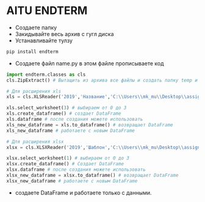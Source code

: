 # AITU ENDTERM

- Создаете папку
- Закидывайте весь архив с гугл диска
- Устанавливайте тулзу 

```py
pip install endterm
```


- Создаете файл name.py в этом файле прописываете код

```py
import endterm.classes as cls
cls.ZipExtract() # Вытащить из архива все файлы и создать папку temp и туда все сохранить

# Для расширения xls
xls = cls.XLSReader('2019','Название','C:\\Users\\mk_mu\\Desktop\\assignment3\\temp\\ТЗА 2019\\ТЗА Астана ноябрь 2019.xls') # для мака / в пути

xls.select_worksheet(3) # выбираем от 0 до 3
xls.create_dataframe() # создает DataFrame
xls.dataframe # после создания можете использовать
xls_new_dataframe = xls.to_dataframe() # возвращает DataFrame
xls_new_dataframe # работаете с новым DataFrame

# Для расширения xlsx
xlsx = cls.XLSXReader('2019','Шаблон','C:\\Users\\mk_mu\Desktop\\assignment3\\temp\\ТЗА 2020\\ТЗА Август 2020.xlsx') # для винды \\ в пути

xlsx.select_worksheet(1) # выбираем от 0 до 3
xlsx.create_dataframe() # Создает DataFrame
xlsx.dataframe # после создания можете использовать
xlsx_new_dataframe = xlsx.to_dataframe() # возвращает DataFrame
xlsx_new_dataframe # работаете с новым DataFrame

```

- создаете DataFrame и работаете только с данными.